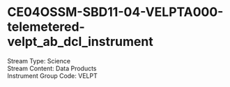 # CE04OSSM-SBD11-04-VELPTA000-telemetered-velpt_ab_dcl_instrument

Stream Type: Science<br>
Stream Content: Data Products<br>
Instrument Group Code: VELPT<br>
